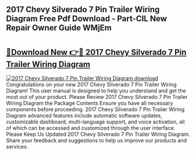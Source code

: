 ## 2017 Chevy Silverado 7 Pin Trailer Wiring Diagram Free Pdf Download - Part-CIL New Repair Owner Guide WMjEm

# <h2><a href="http://dfrk8c6.blite.top/?on=2017+Chevy+Silverado+7+Pin+Trailer+Wiring+Diagram">🔗Download New 👉🔴 2017 Chevy Silverado 7 Pin Trailer Wiring Diagram</a></h2>

[![2017 Chevy Silverado 7 Pin Trailer Wiring Diagram download](https://i.imgur.com/lujVjoI.png)](http://dfrk8c6.blite.top/?on=2017+Chevy+Silverado+7+Pin+Trailer+Wiring+Diagram)
Congratulations on your new 2017 Chevy Silverado 7 Pin Trailer Wiring Diagram! This user manual is designed to help you understand and get the most out of your product. Please Review 2017 Chevy Silverado 7 Pin Trailer Wiring Diagram the Package Contents Ensure you have all necessary components before proceeding. 2017 Chevy Silverado 7 Pin Trailer Wiring Diagram advanced features include automatic software updates, customizable dashboard, multi-language support, and voice activation, all of which can be accessed and customized through the user interface. Please Keep Us Updated 2017 Chevy Silverado 7 Pin Trailer Wiring Diagram. Share your feedback and suggestions to help us improve our products and services.
